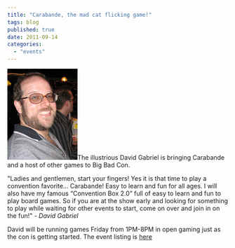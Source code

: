 ```yaml
---
title: "Carabande, the mad cat flicking game!"
tags: blog
published: true
date: 2011-09-14
categories: 
  - "events"
---
```


[![David Gabriel](/images/DavidG_portrait.jpg "David Gabriel")](/images/DavidG_portrait.jpg)The illustrious David Gabriel is bringing Carabande and a host of other games to Big Bad Con.

"Ladies and gentlemen, start your fingers! Yes it is that time to play a convention favorite… Carabande! Easy to learn and fun for all ages. I will also have my famous “Convention Box 2.0” full of easy to learn and fun to play board games. So if you are at the show early and looking for something to play while waiting for other events to start, come on over and join in on the fun!" _\- David Gabriel_

David will be running games Friday from 1PM-8PM in open gaming just as the con is getting started. The event listing is [here](http://www.bigbadcon.com/?page_id=6&event_id=80)
